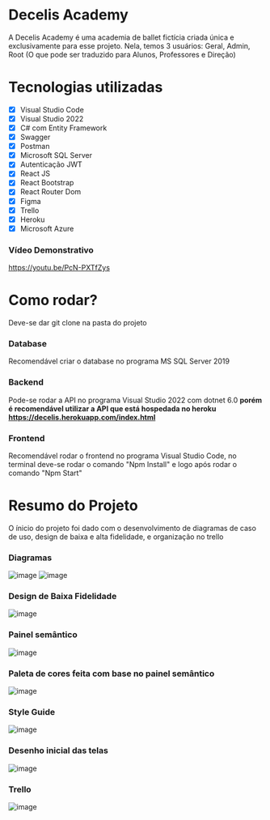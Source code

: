 # Decelis Academy

A Decelis Academy é uma academia de ballet fictícia criada única e exclusivamente para esse projeto.
Nela, temos 3 usuários: Geral, Admin, Root (O que pode ser traduzido para Alunos, Professores e Direção)

# Tecnologias utilizadas
- [x] Visual Studio Code
- [x] Visual Studio 2022
- [x] C# com Entity Framework
- [x] Swagger
- [x] Postman
- [x] Microsoft SQL Server
- [x] Autenticação JWT
- [x] React JS
- [x] React Bootstrap
- [x] React Router Dom
- [x] Figma
- [x] Trello
- [x] Heroku
- [x] Microsoft Azure

### Vídeo Demonstrativo
https://youtu.be/PcN-PXTfZys

# Como rodar?
Deve-se dar git clone na pasta do projeto

### Database
Recomendável criar o database no programa MS SQL Server 2019
### Backend
Pode-se rodar a API no programa Visual Studio 2022 com dotnet 6.0
**porém é recomendável utilizar a API que está hospedada no heroku https://decelis.herokuapp.com/index.html**
### Frontend
Recomendável rodar o frontend no programa Visual Studio Code, no terminal deve-se rodar o comando "Npm Install" e logo após rodar o comando "Npm Start"

# Resumo do Projeto

O ínicio do projeto foi dado com o desenvolvimento de diagramas de caso de uso, design de baixa e alta fidelidade, e organização no trello
### Diagramas
![image](https://user-images.githubusercontent.com/60114640/183318001-5115f0a5-b38a-4556-bb2d-08a463e21209.png)
![image](https://user-images.githubusercontent.com/60114640/183318005-0c8e4817-947a-45b5-b943-b5959545d922.png)

### Design de Baixa Fidelidade
![image](https://user-images.githubusercontent.com/60114640/183317319-4cffa77c-b7de-4d55-ae48-493e67b6b2f2.png)

### Painel semântico
![image](https://user-images.githubusercontent.com/60114640/183317385-6b2fd66a-4ca4-4fbf-88d9-67e44659cbd6.png)

### Paleta de cores feita com base no painel semântico
![image](https://user-images.githubusercontent.com/60114640/183317443-ffeb15a3-4bf1-4d8d-894e-19ed06e52eec.png)

### Style Guide
![image](https://user-images.githubusercontent.com/60114640/183317488-30e09a33-e369-48f8-a191-72413fed4626.png)

### Desenho inicial das telas
![image](https://user-images.githubusercontent.com/60114640/183317606-cebaee5d-e3cc-42ba-9d58-e55ec7b86a02.png)

### Trello
![image](https://user-images.githubusercontent.com/60114640/183317615-170ad57e-f5a4-41be-977c-8aeebaa608e9.png)




